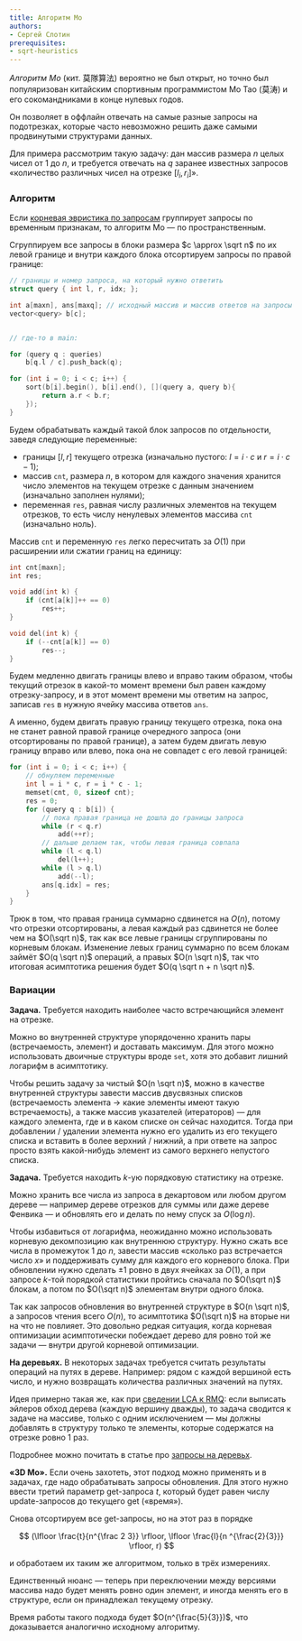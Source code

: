 ```yaml
---
title: Алгоритм Мо
authors:
- Сергей Слотин
prerequisites:
- sqrt-heuristics
---
```


*Алгоритм Мо* (кит. 莫隊算法) вероятно не был открыт, но точно был популяризован китайским спортивным программистом Мо Тао (莫涛) и его сокомандниками в конце нулевых годов.

Он позволяет в оффлайн отвечать на самые разные запросы на подотрезках, которые часто невозможно решить даже самыми продвинутыми структурами данных.

Для примера рассмотрим такую задачу: дан массив размера $n$ целых чисел от $1$ до $n$, и требуется отвечать на $q$ заранее известных запросов «количество различных чисел на отрезке $[l_i, r_i]$».

### Алгоритм

Если [корневая эвристика по запросам](../rollback) группирует запросы по временным признакам, то алгоритм Мо — по пространственным.

Сгруппируем все запросы в блоки размера $c \approx \sqrt n$ по их левой границе и внутри каждого блока отсортируем запросы по правой границе:

```cpp
// границы и номер запроса, на который нужно ответить
struct query { int l, r, idx; };

int a[maxn], ans[maxq]; // исходный массив и массив ответов на запросы
vector<query> b[c];


// где-то в main:

for (query q : queries)
    b[q.l / c].push_back(q);

for (int i = 0; i < c; i++) {
    sort(b[i].begin(), b[i].end(), [](query a, query b){
        return a.r < b.r;
    });
}
```

Будем обрабатывать каждый такой блок запросов по отдельности, заведя следующие переменные:

- границы $[l, r]$ текущего отрезка (изначально пустого: $l = i \cdot c$ и $r = i \cdot c - 1$);
- массив `cnt`, размера $n$, в котором для каждого значения хранится число элементов на текущем отрезке с данным значением (изначально заполнен нулями);
- переменная `res`, равная числу различных элементов на текущем отрезков, то есть числу ненулевых элементов массива `cnt` (изначально ноль).

Массив `cnt` и переменную `res` легко пересчитать за $O(1)$ при расширении или сжатии границ на единицу: 

```cpp
int cnt[maxn];
int res;

void add(int k) {
    if (cnt[a[k]]++ == 0)
        res++;
}

void del(int k) {
    if (--cnt[a[k]] == 0)
        res--;
}
```

Будем медленно двигать границы влево и вправо таким образом, чтобы текущий отрезок в какой-то момент времени был равен каждому отрезку-запросу, и в этот момент времени мы ответим на запрос, записав `res` в нужную ячейку массива ответов `ans`.

А именно, будем двигать правую границу текущего отрезка, пока она не станет равной правой границе очередного запроса (они отсортированы по правой границе), а затем будем двигать левую границу вправо или влево, пока она не совпадет с его левой границей:

```c++
for (int i = 0; i < c; i++) {
    // обнуляем переменные
    int l = i * c, r = i * c - 1;
    memset(cnt, 0, sizeof cnt);
    res = 0;
    for (query q : b[i]) {
        // пока правая граница не дошла до границы запроса
        while (r < q.r)
            add(++r);
        // дальше делаем так, чтобы левая граница совпала
        while (l < q.l)
            del(l++);
        while (l > q.l)
            add(--l);
        ans[q.idx] = res;
    }
}
```

Трюк в том, что правая граница суммарно сдвинется на $O(n)$, потому что отрезки отсортированы, а левая каждый раз сдвинется не более чем на $O(\sqrt n)$, так как все левые границы сгруппированы по корневым блокам. Изменение левых границ суммарно по всем блокам займёт $O(q \sqrt n)$ операций, а правых $O(n \sqrt n)$, так что итоговая асимптотика решения будет $O(q \sqrt n + n \sqrt n)$.

### Вариации

**Задача.** Требуется находить наиболее часто встречающийся элемент на отрезке.

Можно во внутренней структуре упорядоченно хранить пары (встречаемость, элемент) и доставать максимум. Для этого можно использовать двоичные структуры вроде `set`, хотя это добавит лишний логарифм в асимптотику.

Чтобы решить задачу за чистый $O(n \sqrt n)$, можно в качестве внутренней структуры завести массив двусвязных списков (встречаемость элемента → какие элементы имеют такую встречаемость), а также массив указателей (итераторов) — для каждого элемента, где и в каком списке он сейчас находится. Тогда при добавлении / удалении элемента нужно его удалить из его текущего списка и вставить в более верхний / нижний, а при ответе на запрос просто взять какой-нибудь элемент из самого верхнего непустого списка.

**Задача.** Требуется находить $k$-ую порядковую статистику на отрезке.

Можно хранить все числа из запроса в декартовом или любом другом дереве — например дереве отрезков для суммы или даже дереве Фенвика — и обновлять его и делать по нему спуск за $O(\log n)$.

Чтобы избавиться от логарифма, неожиданно можно использовать корневую декомпозицию как внутреннюю структуру. Нужно сжать все числа в промежуток $1$ до $n$, завести массив «сколько раз встречается число $x$» и поддерживать сумму для каждого его корневого блока. При обновлении нужно сделать $\pm 1$ ровно в двух ячейках за $O(1)$, а при запросе $k$-той порядкой статистики пройтись сначала по $O(\sqrt n)$ блокам, а потом по $O(\sqrt n)$ элементам внутри одного блока.

Так как запросов обновления во внутренней структуре в $O(n \sqrt n)$, а запросов чтения всего $O(n)$, то асимптотика $O(\sqrt n)$ на вторые ни на что не повлияет. Это довольно редкая ситуация, когда корневая оптимизации асимптотически побеждает дерево для ровно той же задачи — внутри другой корневой оптимизации.

**На деревьях.** В некоторых задачах требуется считать результаты операций на путях в дереве. Например: рядом с каждой вершиной есть число, и нужно возвращать количества различных значений на путях.

Идея примерно такая же, как при [сведении LCA к RMQ](/cs/trees/lca-rmq): если выписать эйлеров обход дерева (каждую вершину дважды), то задача сводится к задаче на массиве, только с одним исключением — мы должны добавлять в структуру только те элементы, которые содержатся на отрезке ровно 1 раз.

Подробнее можно почитать в статье про [запросы на деревьх](cs/trees/tree-queries/).

**«3D Мо».** Если очень захотеть, этот подход можно применять и в задачах, где надо обрабатывать запросы обновления. Для этого нужно ввести третий параметр get-запроса $t$, который будет равен числу update-запросов до текущего get («время»).

Снова отсортируем все get-запросы, но на этот раз в порядке

$$
(\lfloor \frac{t}{n^{\frac 2 3}} \rfloor, \lfloor \frac{l}{n ^{\frac{2}{3}}} \rfloor, r)
$$

и обработаем их таким же алгоритмом, только в трёх измерениях.

Единственный нюанс — теперь при переключении между версиями массива надо будет менять ровно один элемент, и иногда менять его в структуре, если он принадлежал текущему отрезку.

Время работы такого подхода будет $O(n^{\frac{5}{3}})$, что доказывается аналогично исходному алгоритму.

<!-- Я нихуя не понял. -С -->
